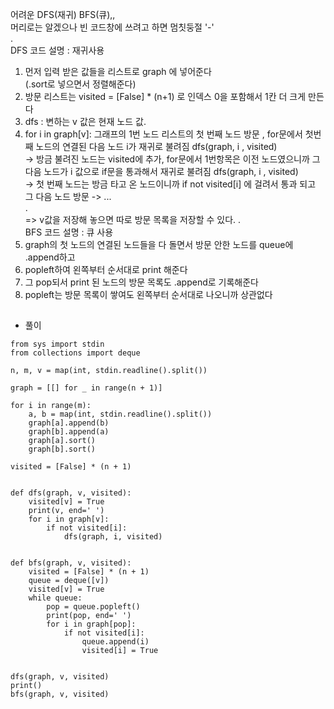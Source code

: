 어려운 DFS(재귀) BFS(큐),,  
머리로는 알겠으나 빈 코드창에 쓰려고 하면 멈칫둥절 '-'  
.  
DFS 코드 설명 : 재귀사용  
1. 먼저 입력 받은 값들을 리스트로 graph 에 넣어준다   
   (.sort로 넣으면서 정렬해준다)  
2. 방문 리스트는 visited = [False] * (n+1) 로 인덱스 0을 포함해서 1칸 더 크게 만든다  
3. dfs : 변하는 v 값은 현재 노드 값.  
4. for i in graph[v]: 그래프의 1번 노드 리스트의 첫 번째 노드 방문 , for문에서 첫번째 노드의 연결된 다음 노드 i가 재귀로 불려짐 dfs(graph, i , visited)  
 -> 방금 불려진 노드는 visited에 추가, for문에서 1번항목은 이전 노드였으니까 그 다음 노드가 i 값으로 if문을 통과해서 재귀로 불려짐 dfs(graph, i , visited)  
 -> 첫 번째 노드는 방금 타고 온 노드이니까 if not visited[i] 에 걸려서 통과 되고 그 다음 노드 방문 -> ...  
.  
=> v값을 저장해 놓으면 따로 방문 목록을 저장할 수 있다.
.  
BFS 코드 설명 : 큐 사용   
1. graph의 첫 노드의 연결된 노드들을 다 돌면서 방문 안한 노드를 queue에 .append하고  
2. popleft하여 왼쪽부터 순서대로 print 해준다  
3. 그 pop되서 print 된 노드의 방문 목록도 .append로 기록해준다  
4. popleft는 방문 목록이 쌓여도 왼쪽부터 순서대로 나오니까 상관없다  

##
##
* 풀이  
```
from sys import stdin
from collections import deque

n, m, v = map(int, stdin.readline().split())

graph = [[] for _ in range(n + 1)]

for i in range(m):
    a, b = map(int, stdin.readline().split())
    graph[a].append(b)
    graph[b].append(a)
    graph[a].sort()
    graph[b].sort()

visited = [False] * (n + 1)


def dfs(graph, v, visited):
    visited[v] = True
    print(v, end=' ')
    for i in graph[v]:
        if not visited[i]:
            dfs(graph, i, visited)


def bfs(graph, v, visited):
    visited = [False] * (n + 1)
    queue = deque([v])
    visited[v] = True
    while queue:
        pop = queue.popleft()
        print(pop, end=' ')
        for i in graph[pop]:
            if not visited[i]:
                queue.append(i)
                visited[i] = True


dfs(graph, v, visited)
print()
bfs(graph, v, visited)

```
